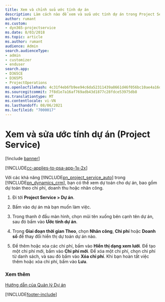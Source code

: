 ```yaml
---
title: Xem và chỉnh sửa ước tính dự án
description: Làm cách nào để xem và sửa ước tính dự án trong Project Service
author: rumant
ms.custom:
- dyn365-projectservice
ms.date: 8/03/2018
ms.topic: article
ms.author: rumant
audience: Admin
search.audienceType:
- admin
- customizer
- enduser
search.app:
- D365CE
- D365PS
- ProjectOperations
ms.openlocfilehash: 4c31f4eb6fb9ee94c6da52311439a8661d46f056bc10ae4a16dd53642e2338fe
ms.sourcegitcommit: 7f8d1e7a16af769adb43d1877c28fdce53975db8
ms.translationtype: MT
ms.contentlocale: vi-VN
ms.lasthandoff: 08/06/2021
ms.locfileid: "7000017"
---
```

# <a name="view-and-edit-project-estimates-project-service"></a>Xem và sửa ước tính dự án (Project Service)

[!include [banner](../includes/psa-now-project-operations.md)]

[!INCLUDE[cc-applies-to-psa-app-1x-2x](../includes/cc-applies-to-psa-app-1x-2x.md)]

Với các khả năng [!INCLUDE[pn_project_service_auto](../includes/pn-project-service-auto.md)] trong [!INCLUDE[pn_dynamics_crm](../includes/pn-dynamics-crm.md)], bạn có thể xem dự toán cho dự án, bao gồm dự toán theo chi phí, doanh thu hoặc nhân công.  
  
1.  Đi tới **Project Service > Dự án**.  
  
2.  Bấm vào dự án mà bạn muốn làm việc.  
  
3.  Trong thanh ở đầu màn hình, chọn mũi tên xuống bên cạnh tên dự án, sau đó bấm vào **Ước tính dự án**.  
  
4.  Trong **Giai đoạn thời gian Theo**, chọn **Nhân công**, **Chi phí** hoặc **Doanh số** để thay đổi hiển thị dự toán dự án nào.  
  
5.  Để thêm hoặc xóa các chi phí, bấm vào **Hiển thị dạng xem lưới**. Để tạo một chi phí mới, bấm vào **Chi phí mới**. Để xóa một chi phí, chọn chi phí từ danh sách, và sau đó bấm vào **Xóa chi phí**. Khi bạn hoàn tất việc thêm hoặc xóa chi phí, bấm vào **Lưu**.  
  
### <a name="see-also"></a>Xem thêm  
 [Hướng dẫn của Quản lý Dự án](../psa/project-manager-guide.md)


[!INCLUDE[footer-include](../includes/footer-banner.md)]
